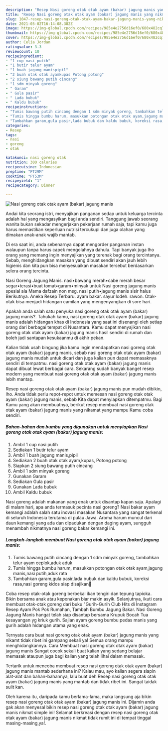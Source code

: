 ```yaml
---
description: "Resep Nasi goreng otak otak ayam (bakar) jagung manis yang nikmat Untuk Jualan"
title: "Resep Nasi goreng otak otak ayam (bakar) jagung manis yang nikmat Untuk Jualan"
slug: 1047-resep-nasi-goreng-otak-otak-ayam-bakar-jagung-manis-yang-nikmat-untuk-jualan
date: 2021-05-02T16:14:08.382Z
image: https://img-global.cpcdn.com/recipes/985e4e2756d16ef0/680x482cq70/nasi-goreng-otak-otak-ayam-bakar-jagung-manis-foto-resep-utama.jpg
thumbnail: https://img-global.cpcdn.com/recipes/985e4e2756d16ef0/680x482cq70/nasi-goreng-otak-otak-ayam-bakar-jagung-manis-foto-resep-utama.jpg
cover: https://img-global.cpcdn.com/recipes/985e4e2756d16ef0/680x482cq70/nasi-goreng-otak-otak-ayam-bakar-jagung-manis-foto-resep-utama.jpg
author: Celia Jordan
ratingvalue: 3.3
reviewcount: 10
recipeingredient:
- "1 cup nasi putih"
- "1 butir telur ayam"
- "1 buah jagung manispipil"
- "2 buah otak otak ayamkupas Potong potong"
- "2 siung bawang putih cincang"
- "1 sdm minyak goreng"
- " Garam"
- " Gula pasir"
- " Lada bubuk"
- " Kaldu bubuk"
recipeinstructions:
- "Tumis bawang putih cincang dengan 1 sdm minyak goreng, tambahkan telur ayam ceplok,aduk aduk"
- "Tumis hingga bumbu harum, masukkan potongan otak otak ayam,jagung manis,nasi putih,aduk rata"
- "Tambahkan garam,gula pasir,lada bubuk dan kaldu bubuk, koreksi rasa,nasi goreng kidos siap disajikan🤗"
categories:
- Resep
tags:
- nasi
- goreng
- otak

katakunci: nasi goreng otak 
nutrition: 300 calories
recipecuisine: Indonesian
preptime: "PT29M"
cooktime: "PT53M"
recipeyield: "1"
recipecategory: Dinner

---
```



![Nasi goreng otak otak ayam (bakar) jagung manis](https://img-global.cpcdn.com/recipes/985e4e2756d16ef0/680x482cq70/nasi-goreng-otak-otak-ayam-bakar-jagung-manis-foto-resep-utama.jpg)

Andai kita seorang istri, menyajikan panganan sedap untuk keluarga tercinta adalah hal yang mengasyikan bagi anda sendiri. Tanggung jawab seorang  wanita bukan sekadar mengerjakan pekerjaan rumah saja, tapi kamu juga harus memastikan keperluan nutrisi tercukupi dan juga olahan yang dimakan anak-anak wajib mantab.

Di era  saat ini, anda sebenarnya dapat mengorder panganan instan walaupun tanpa harus capek mengolahnya dahulu. Tapi banyak juga lho orang yang memang ingin menyajikan yang terenak bagi orang tercintanya. Sebab, menghidangkan masakan yang dibuat sendiri akan jauh lebih higienis dan kita pun bisa menyesuaikan masakan tersebut berdasarkan selera orang tercinta. 

Nasi Goreng Jagung Manis. nasi•bawang merah•cabe merah besar segar•terasi•buat tomat•garam•minyak untuk Nasi goreng jagung manis spesial ala Mama dafzain non msg. nasi putih•jagung manis sisir halus Berikutnya. Aneka Resep Terbaru. ayam bakar. sayur lodeh. rawon. Otak-otak bisa menjadi hidangan camilan yang mengenyangkan di sore hari.

Apakah anda salah satu penyuka nasi goreng otak otak ayam (bakar) jagung manis?. Tahukah kamu, nasi goreng otak otak ayam (bakar) jagung manis adalah hidangan khas di Indonesia yang saat ini disenangi oleh setiap orang dari berbagai tempat di Nusantara. Kamu dapat menyajikan nasi goreng otak otak ayam (bakar) jagung manis hasil sendiri di rumah dan boleh jadi santapan kesukaanmu di akhir pekan.

Kalian tidak usah bingung jika kamu ingin mendapatkan nasi goreng otak otak ayam (bakar) jagung manis, sebab nasi goreng otak otak ayam (bakar) jagung manis mudah untuk dicari dan juga kalian pun dapat memasaknya sendiri di tempatmu. nasi goreng otak otak ayam (bakar) jagung manis dapat dibuat lewat berbagai cara. Sekarang sudah banyak banget resep modern yang membuat nasi goreng otak otak ayam (bakar) jagung manis lebih mantap.

Resep nasi goreng otak otak ayam (bakar) jagung manis pun mudah dibikin, lho. Anda tidak perlu repot-repot untuk memesan nasi goreng otak otak ayam (bakar) jagung manis, sebab Kita dapat menyiapkan ditempatmu. Bagi Kamu yang akan membuatnya, berikut resep membuat nasi goreng otak otak ayam (bakar) jagung manis yang nikamat yang mampu Kamu coba sendiri.

<!--inarticleads1-->

##### Bahan-bahan dan bumbu yang digunakan untuk menyiapkan Nasi goreng otak otak ayam (bakar) jagung manis:

1. Ambil 1 cup nasi putih
1. Sediakan 1 butir telur ayam
1. Ambil 1 buah jagung manis,pipil
1. Sediakan 2 buah otak otak ayam,kupas, Potong potong
1. Siapkan 2 siung bawang putih cincang
1. Ambil 1 sdm minyak goreng
1. Gunakan  Garam
1. Sediakan  Gula pasir
1. Gunakan  Lada bubuk
1. Ambil  Kaldu bubuk


Nasi goreng adalah makanan yang enak untuk disantap kapan saja. Apalagi di malam hari, apa anda termasuk pecinta nasi goreng? Nasi bakar ayam kemangi adalah salah satu inovasi masakan Nusantara yang sangat terkenal di seluruh Indonesia terutama di pulau Jawa. Aroma harum muncul dari daun kemangi yang ada dan dipadukan dengan daging ayam, sungguh menambah nikmatnya nasi goreng bakar kemangi ini. 

<!--inarticleads2-->

##### Langkah-langkah membuat Nasi goreng otak otak ayam (bakar) jagung manis:

1. Tumis bawang putih cincang dengan 1 sdm minyak goreng, tambahkan telur ayam ceplok,aduk aduk
1. Tumis hingga bumbu harum, masukkan potongan otak otak ayam,jagung manis,nasi putih,aduk rata
1. Tambahkan garam,gula pasir,lada bubuk dan kaldu bubuk, koreksi rasa,nasi goreng kidos siap disajikan🤗


Coba resep otak-otak goreng berbekal ikan tengiri dan tepung tapioka. Bikin bersama anak atau keponakan biar makin asyik. Selanjutnya, ikuti cara membuat otak-otak goreng dari buku &#34;Gurih-Gurih Club Hits di Instagram Resep Ayam Pok Pok Rumahan, Tambah Bumbu Jagung Bakar. Nasi Goreng Jagung Manis hangat telah siap disantap bersama Krupuk Bocah Tua kesayangan yg kriuk gurih. Sajian ayam goreng bumbu pedas manis yang gurih adalah hidangan utama yang enak. 

Ternyata cara buat nasi goreng otak otak ayam (bakar) jagung manis yang nikamt tidak ribet ini gampang sekali ya! Semua orang mampu menghidangkannya. Cara Membuat nasi goreng otak otak ayam (bakar) jagung manis Sangat cocok sekali buat kalian yang sedang belajar memasak ataupun juga bagi kalian yang telah lihai dalam memasak.

Tertarik untuk mencoba membuat resep nasi goreng otak otak ayam (bakar) jagung manis mantab sederhana ini? Kalau mau, ayo kalian segera siapin alat-alat dan bahan-bahannya, lalu buat deh Resep nasi goreng otak otak ayam (bakar) jagung manis yang mantab dan tidak ribet ini. Sangat taidak sulit kan. 

Oleh karena itu, daripada kamu berlama-lama, maka langsung aja bikin resep nasi goreng otak otak ayam (bakar) jagung manis ini. Dijamin anda gak akan menyesal bikin resep nasi goreng otak otak ayam (bakar) jagung manis nikmat simple ini! Selamat berkreasi dengan resep nasi goreng otak otak ayam (bakar) jagung manis nikmat tidak rumit ini di tempat tinggal masing-masing,ya!.


